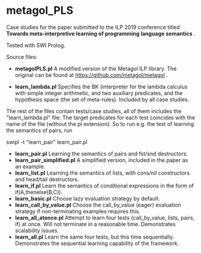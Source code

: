 # metagol_PLS

Case studies for the paper submitted to the ILP 2019 conference titled
__Towards meta-interpretive learning of programming language semantics__ . 

Tested with SWI Prolog.

Source files:

* __metagolPLS.pl__
   A modified version of the Metagol ILP library. The original can be found at https://github.com/metagol/metagol .

* __learn_lambda.pl__
   Specifies the BK (interpreter for the lambda calculus with simple integer arithmetic, and two auxiliary predicates, and the hypothesis space (the set of meta-rules). Included by all case studies.


The rest of the files contain tests/case studies, all of them includes the "learn_lambda.pl" file. The target predicates for each test coincides with the name of the file (without the pl extension). So to run e.g. the test of learning the semantics of pairs, run

swipl -t "learn_pair" learn_pair.pl

* __learn_pair.pl__
  Learning the semantics of pairs and fst/snd destructors.
* __learn_pair_simplified.pl__
  A simplified version, included in the paper as an example.
* __learn_list.pl__
  Learning the semantics of lists, with cons/nil constructors and head/tail destructors.
* __learn_if.pl__
  Learn the semantics of conditional expressions in the form of if(A,thenelse(B,C)).
* __learn_basic.pl__
  Choose lazy evaluation strategy by default.
* __learn_call_by_value.pl__
  Choose the call_by_value (eager) evaluation strategy if non-terminating examples requires this.
* __learn_all_atonce.pl__
  Attempt to learn four tests (call_by_value, lists, pairs, if) at once. Will not terminate in a reasonable time. Demonstrates scalability issues.
* __learn_all.pl__
  Learn the same four tests, but this time sequentially. Demonstrates the sequential learning capability of the framework.







